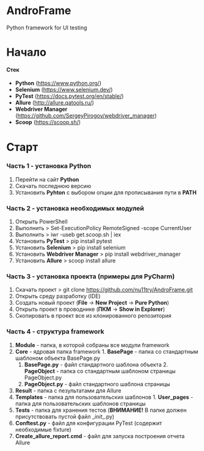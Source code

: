 # AndroFrame
Python framework for UI testing

# Начало
#### Стек
* **Python** (https://www.python.org/)
* **Selenium** (https://www.selenium.dev/)
* **PyTest** (https://docs.pytest.org/en/stable/)
* **Allure** (http://allure.qatools.ru/)
* **Webdriver Manager** (https://github.com/SergeyPirogov/webdriver_manager)
* **Scoop** (https://scoop.sh/)

# Старт
### Часть 1 - установка Python
1. Перейти на сайт **Python**
2. Скачать последнюю версию
3. Установить **Pyhton** с выбором опции для прописывания пути в **PATH**

### Часть 2 - установка необходимых модулей
1. Открыть PowerShell
2. Выполнить > Set-ExecutionPolicy RemoteSigned -scope CurrentUser
3. Выполнить > iwr -useb get.scoop.sh | iex
2. Установить **PyTest** > pip install pytest
3. Установить **Selenium** > pip install selenium
4. Установить **Webdriver Manager** > pip install webdriver_manager
5. Установить **Allure** > scoop install allure

### Часть 3 - установка проекта (примеры для PyCharm)
1. Скачать проект > git clone https://github.com/nu11try/AndroFrame.git
2. Открыть среду разработку (IDE)
3. Создать новый проект (**File** -> **New Project** -> **Pure Python**)
4. Открыть проект в проводнике (**ПКМ** -> **Show in Explorer**)
5. Скопировать в проект все из клонированного репозитория

### Часть 4 - структура framework
1. **Module** - папка, в которой собраны все модули framework
  1. **Core** - ядровая папка framework
    1. **BasePage** - папка со стандартным шаблоном объекта BasePage.py
      1. **BasePage.py** - файл стандартного шаблона объекта
    2. **PageObject** - папка со стандартным шаблоном страницы PageObject.py
      1. **PageObject.py** - файл стандартного шаблона страницы
  2. **Result** - папка с пезультатами для Allure
  3. **Templates** - папка для пользовательских шаблонов
    1. **User_pages** - папка для пользовательских шаблонов страницы
  4. **Tests** - папка для хранения тестов (**ВНИМАНИЕ!** В папке должен присутствовать пустой файл \__init__.py)
  5. **Conftest.py** - файл для конфигурации PyTest (содержит необходимые fixture)
  6. **Create_allure_report.cmd** - файл для запуска построения отчета Allure
